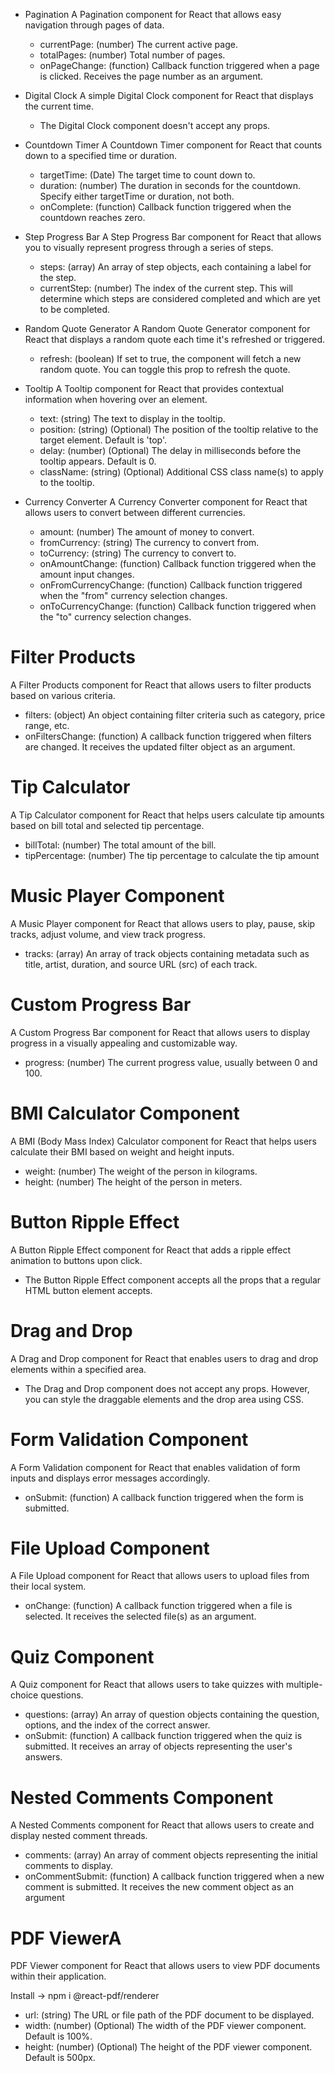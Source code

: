 - Pagination
  A Pagination component for React that allows easy navigation through pages of data.

  - currentPage: (number) The current active page.
  - totalPages: (number) Total number of pages.
  - onPageChange: (function) Callback function triggered when a page is clicked. Receives the page number as an argument.

- Digital Clock
  A simple Digital Clock component for React that displays the current time.

  - The Digital Clock component doesn't accept any props.

- Countdown Timer
  A Countdown Timer component for React that counts down to a specified time or duration.

  - targetTime: (Date) The target time to count down to.
  - duration: (number) The duration in seconds for the countdown. Specify either targetTime or duration, not both.
  - onComplete: (function) Callback function triggered when the countdown reaches zero.

- Step Progress Bar
  A Step Progress Bar component for React that allows you to visually represent progress through a series of steps.

  - steps: (array) An array of step objects, each containing a label for the step.
  - currentStep: (number) The index of the current step. This will determine which steps are considered completed and which are yet to be completed.

- Random Quote Generator
  A Random Quote Generator component for React that displays a random quote each time it's refreshed or triggered.
  - refresh: (boolean) If set to true, the component will fetch a new random quote. You can toggle this prop to refresh the quote.
- Tooltip
  A Tooltip component for React that provides contextual information when hovering over an element.

  - text: (string) The text to display in the tooltip.
  - position: (string) (Optional) The position of the tooltip relative to the target element. Default is 'top'.
  - delay: (number) (Optional) The delay in milliseconds before the tooltip appears. Default is 0.
  - className: (string) (Optional) Additional CSS class name(s) to apply to the tooltip.

- Currency Converter
  A Currency Converter component for React that allows users to convert between different currencies.
  - amount: (number) The amount of money to convert.
  - fromCurrency: (string) The currency to convert from.
  - toCurrency: (string) The currency to convert to.
  - onAmountChange: (function) Callback function triggered when the amount input changes.
  - onFromCurrencyChange: (function) Callback function triggered when the "from" currency selection changes.
  - onToCurrencyChange: (function) Callback function triggered when the "to" currency selection changes.

# Filter Products

A Filter Products component for React that allows users to filter products based on various criteria.

- filters: (object) An object containing filter criteria such as category, price range, etc.
- onFiltersChange: (function) A callback function triggered when filters are changed. It receives the updated filter object as an argument.

# Tip Calculator

A Tip Calculator component for React that helps users calculate tip amounts based on bill total and selected tip percentage.

- billTotal: (number) The total amount of the bill.
- tipPercentage: (number) The tip percentage to calculate the tip amount

# Music Player Component

A Music Player component for React that allows users to play, pause, skip tracks, adjust volume, and view track progress.

- tracks: (array) An array of track objects containing metadata such as title, artist, duration, and source URL (src) of each track.

# Custom Progress Bar

A Custom Progress Bar component for React that allows users to display progress in a visually appealing and customizable way.

- progress: (number) The current progress value, usually between 0 and 100.

# BMI Calculator Component

A BMI (Body Mass Index) Calculator component for React that helps users calculate their BMI based on weight and height inputs.

- weight: (number) The weight of the person in kilograms.
- height: (number) The height of the person in meters.

# Button Ripple Effect

A Button Ripple Effect component for React that adds a ripple effect animation to buttons upon click.

- The Button Ripple Effect component accepts all the props that a regular HTML button element accepts.

# Drag and Drop

A Drag and Drop component for React that enables users to drag and drop elements within a specified area.

- The Drag and Drop component does not accept any props. However, you can style the draggable elements and the drop area using CSS.

# Form Validation Component

A Form Validation component for React that enables validation of form inputs and displays error messages accordingly.

- onSubmit: (function) A callback function triggered when the form is submitted.

# File Upload Component

A File Upload component for React that allows users to upload files from their local system.

- onChange: (function) A callback function triggered when a file is selected. It receives the selected file(s) as an argument.

# Quiz Component

A Quiz component for React that allows users to take quizzes with multiple-choice questions.

- questions: (array) An array of question objects containing the question, options, and the index of the correct answer.
- onSubmit: (function) A callback function triggered when the quiz is submitted. It receives an array of objects representing the user's answers.

# Nested Comments Component

A Nested Comments component for React that allows users to create and display nested comment threads.

- comments: (array) An array of comment objects representing the initial comments to display.
- onCommentSubmit: (function) A callback function triggered when a new comment is submitted. It receives the new comment object as an argument

# PDF ViewerA

PDF Viewer component for React that allows users to view PDF documents within their application.

Install -> npm i @react-pdf/renderer

- url: (string) The URL or file path of the PDF document to be displayed.
- width: (number) (Optional) The width of the PDF viewer component. Default is 100%.
- height: (number) (Optional) The height of the PDF viewer component. Default is 500px.
